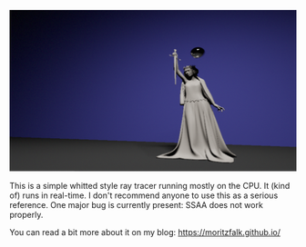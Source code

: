 ![The jagged lady](GitHubShot.PNG)

This is a simple whitted style ray tracer running mostly on the CPU.
It (kind of) runs in real-time.
I don't recommend anyone to use this as a serious reference.
One major bug is currently present: SSAA does not work properly.

You can read a bit more about it on my blog:
https://moritzfalk.github.io/